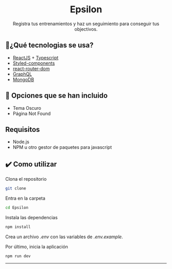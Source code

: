 <h1 align="center">Epsilon</h1>

<p align="center">
  Registra tus entrenamientos y haz un seguimiento para conseguir tus objectivos.
</p>

## 🔵¿Qué tecnologias se usa?

- [ReactJS](https://reactjs.org/) + [Typescript](https://www.typescriptlang.org/)
- [Styled-components](https://styled-components.com/)
- [react-router-dom](https://reactrouter.com/web/guides/quick-start)
- [GraphQL](https://graphql.org/)
- [MongoDB](https://docs.mongodb.com/)


## 🔵 Opciones que se han incluido

- Tema Oscuro
- Página Not Found

## Requisitos

- Node.js
- NPM u otro gestor de paquetes para javascript

## :heavy_check_mark: Como utilizar

Clona el repositorio

```bash
git clone 
```
Entra en la carpeta

```bash
cd Epsilon
```

Instala las dependencias

```bash
npm install
```

Crea un archivo *.env* con las variables de *.env.example*.

Por último, inicia la aplicación

```bash
npm run dev
```

---  